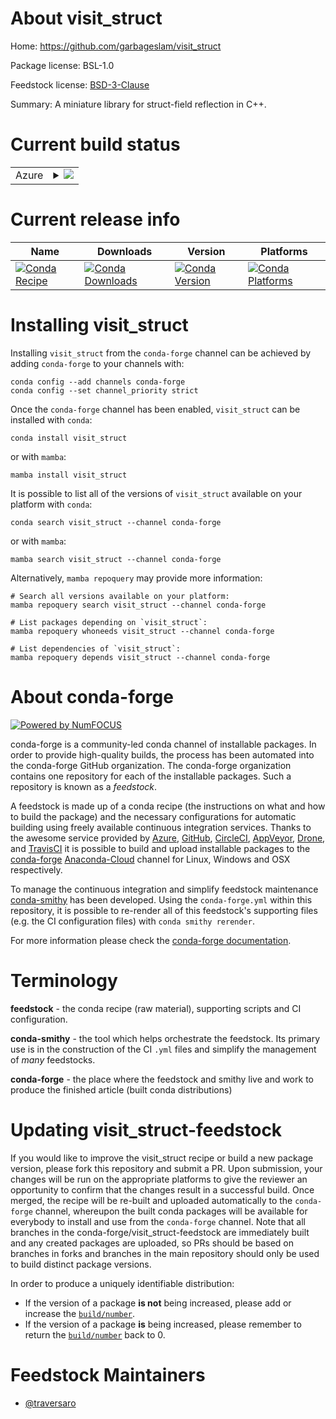 About visit_struct
==================

Home: https://github.com/garbageslam/visit_struct

Package license: BSL-1.0

Feedstock license: [BSD-3-Clause](https://github.com/conda-forge/visit_struct-feedstock/blob/main/LICENSE.txt)

Summary: A miniature library for struct-field reflection in C++.

Current build status
====================


<table>
    
  <tr>
    <td>Azure</td>
    <td>
      <details>
        <summary>
          <a href="https://dev.azure.com/conda-forge/feedstock-builds/_build/latest?definitionId=16734&branchName=main">
            <img src="https://dev.azure.com/conda-forge/feedstock-builds/_apis/build/status/visit_struct-feedstock?branchName=main">
          </a>
        </summary>
        <table>
          <thead><tr><th>Variant</th><th>Status</th></tr></thead>
          <tbody><tr>
              <td>linux_64</td>
              <td>
                <a href="https://dev.azure.com/conda-forge/feedstock-builds/_build/latest?definitionId=16734&branchName=main">
                  <img src="https://dev.azure.com/conda-forge/feedstock-builds/_apis/build/status/visit_struct-feedstock?branchName=main&jobName=linux&configuration=linux_64_" alt="variant">
                </a>
              </td>
            </tr><tr>
              <td>osx_64</td>
              <td>
                <a href="https://dev.azure.com/conda-forge/feedstock-builds/_build/latest?definitionId=16734&branchName=main">
                  <img src="https://dev.azure.com/conda-forge/feedstock-builds/_apis/build/status/visit_struct-feedstock?branchName=main&jobName=osx&configuration=osx_64_" alt="variant">
                </a>
              </td>
            </tr><tr>
              <td>win_64</td>
              <td>
                <a href="https://dev.azure.com/conda-forge/feedstock-builds/_build/latest?definitionId=16734&branchName=main">
                  <img src="https://dev.azure.com/conda-forge/feedstock-builds/_apis/build/status/visit_struct-feedstock?branchName=main&jobName=win&configuration=win_64_" alt="variant">
                </a>
              </td>
            </tr>
          </tbody>
        </table>
      </details>
    </td>
  </tr>
</table>

Current release info
====================

| Name | Downloads | Version | Platforms |
| --- | --- | --- | --- |
| [![Conda Recipe](https://img.shields.io/badge/recipe-visit_struct-green.svg)](https://anaconda.org/conda-forge/visit_struct) | [![Conda Downloads](https://img.shields.io/conda/dn/conda-forge/visit_struct.svg)](https://anaconda.org/conda-forge/visit_struct) | [![Conda Version](https://img.shields.io/conda/vn/conda-forge/visit_struct.svg)](https://anaconda.org/conda-forge/visit_struct) | [![Conda Platforms](https://img.shields.io/conda/pn/conda-forge/visit_struct.svg)](https://anaconda.org/conda-forge/visit_struct) |

Installing visit_struct
=======================

Installing `visit_struct` from the `conda-forge` channel can be achieved by adding `conda-forge` to your channels with:

```
conda config --add channels conda-forge
conda config --set channel_priority strict
```

Once the `conda-forge` channel has been enabled, `visit_struct` can be installed with `conda`:

```
conda install visit_struct
```

or with `mamba`:

```
mamba install visit_struct
```

It is possible to list all of the versions of `visit_struct` available on your platform with `conda`:

```
conda search visit_struct --channel conda-forge
```

or with `mamba`:

```
mamba search visit_struct --channel conda-forge
```

Alternatively, `mamba repoquery` may provide more information:

```
# Search all versions available on your platform:
mamba repoquery search visit_struct --channel conda-forge

# List packages depending on `visit_struct`:
mamba repoquery whoneeds visit_struct --channel conda-forge

# List dependencies of `visit_struct`:
mamba repoquery depends visit_struct --channel conda-forge
```


About conda-forge
=================

[![Powered by
NumFOCUS](https://img.shields.io/badge/powered%20by-NumFOCUS-orange.svg?style=flat&colorA=E1523D&colorB=007D8A)](https://numfocus.org)

conda-forge is a community-led conda channel of installable packages.
In order to provide high-quality builds, the process has been automated into the
conda-forge GitHub organization. The conda-forge organization contains one repository
for each of the installable packages. Such a repository is known as a *feedstock*.

A feedstock is made up of a conda recipe (the instructions on what and how to build
the package) and the necessary configurations for automatic building using freely
available continuous integration services. Thanks to the awesome service provided by
[Azure](https://azure.microsoft.com/en-us/services/devops/), [GitHub](https://github.com/),
[CircleCI](https://circleci.com/), [AppVeyor](https://www.appveyor.com/),
[Drone](https://cloud.drone.io/welcome), and [TravisCI](https://travis-ci.com/)
it is possible to build and upload installable packages to the
[conda-forge](https://anaconda.org/conda-forge) [Anaconda-Cloud](https://anaconda.org/)
channel for Linux, Windows and OSX respectively.

To manage the continuous integration and simplify feedstock maintenance
[conda-smithy](https://github.com/conda-forge/conda-smithy) has been developed.
Using the ``conda-forge.yml`` within this repository, it is possible to re-render all of
this feedstock's supporting files (e.g. the CI configuration files) with ``conda smithy rerender``.

For more information please check the [conda-forge documentation](https://conda-forge.org/docs/).

Terminology
===========

**feedstock** - the conda recipe (raw material), supporting scripts and CI configuration.

**conda-smithy** - the tool which helps orchestrate the feedstock.
                   Its primary use is in the construction of the CI ``.yml`` files
                   and simplify the management of *many* feedstocks.

**conda-forge** - the place where the feedstock and smithy live and work to
                  produce the finished article (built conda distributions)


Updating visit_struct-feedstock
===============================

If you would like to improve the visit_struct recipe or build a new
package version, please fork this repository and submit a PR. Upon submission,
your changes will be run on the appropriate platforms to give the reviewer an
opportunity to confirm that the changes result in a successful build. Once
merged, the recipe will be re-built and uploaded automatically to the
`conda-forge` channel, whereupon the built conda packages will be available for
everybody to install and use from the `conda-forge` channel.
Note that all branches in the conda-forge/visit_struct-feedstock are
immediately built and any created packages are uploaded, so PRs should be based
on branches in forks and branches in the main repository should only be used to
build distinct package versions.

In order to produce a uniquely identifiable distribution:
 * If the version of a package **is not** being increased, please add or increase
   the [``build/number``](https://docs.conda.io/projects/conda-build/en/latest/resources/define-metadata.html#build-number-and-string).
 * If the version of a package **is** being increased, please remember to return
   the [``build/number``](https://docs.conda.io/projects/conda-build/en/latest/resources/define-metadata.html#build-number-and-string)
   back to 0.

Feedstock Maintainers
=====================

* [@traversaro](https://github.com/traversaro/)

